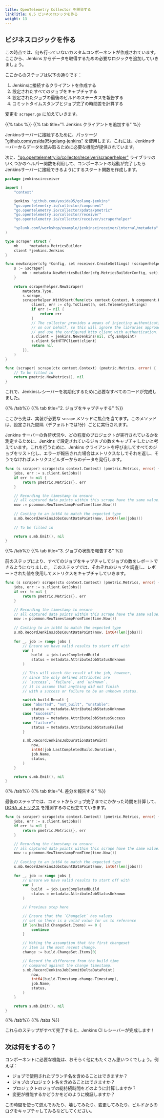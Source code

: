 ```yaml
---
title: OpenTelemetry Collector を開発する
linkTitle: 8.5 ビジネスロジックを作る
weight: 13
---
```


## ビジネスロジックを作る

この時点では、何も行っていないカスタムコンポーネントが作成されています。ここから、Jenkins からデータを取得するための必要なロジックを追加していきましょう。

ここからのステップは以下の通りです：

1. Jenkinsに接続するクライアントを作成する
1. 設定されたすべてのジョブをキャプチャする
1. 設定されたジョブの最後のビルドのステータスを報告する
1. コミットタイムスタンプとジョブ完了の時間差を計算する

変更を `scraper.go` に加えていきます。

{{% tabs %}}
{{% tab title="1. Jenkins クライアントを追加する" %}}

Jenkinsサーバーに接続するために、パッケージ ["github.com/yosida95/golang-jenkins"](https://pkg.go.dev/github.com/yosida95/golang-jenkins) を使用します。これには、Jenkinsサーバーからデータを読み取るために必要な機能が提供されています。

次に、["go.opentelemetry.io/collector/receiver/scraperhelper"](https://pkg.go.dev/go.opentelemetry.io/collector/receiver/scraperhelper) ライブラリのいくつかのヘルパー関数を利用して、コンポーネントの起動が完了したらJenkinsサーバーに接続できるようにするスタート関数を作成します。

```go
package jenkinscireceiver

import (
    "context"

    jenkins "github.com/yosida95/golang-jenkins"
    "go.opentelemetry.io/collector/component"
    "go.opentelemetry.io/collector/pdata/pmetric"
    "go.opentelemetry.io/collector/receiver"
    "go.opentelemetry.io/collector/receiver/scraperhelper"

    "splunk.conf/workshop/example/jenkinscireceiver/internal/metadata"
)

type scraper struct {
    mb     *metadata.MetricsBuilder
    client *jenkins.Jenkins
}

func newScraper(cfg *Config, set receiver.CreateSettings) (scraperhelper.Scraper, error) {
    s := &scraper{
        mb : metadata.NewMetricsBuilder(cfg.MetricsBuilderConfig, set),
    }
    
    return scraperhelper.NewScraper(
        metadata.Type,
        s.scrape,
        scraperhelper.WithStart(func(ctx context.Context, h component.Host) error {
            client, err := cfg.ToClient(h, set.TelemetrySettings)
            if err != nil {
                return err
            }
            // The collector provides a means of injecting authentication
            // on our behalf, so this will ignore the libraries approach
            // and use the configured http client with authentication.
            s.client = jenkins.NewJenkins(nil, cfg.Endpoint)
            s.client.SetHTTPClient(client)
            return nil
        }),
    )
}

func (scraper) scrape(ctx context.Context) (pmetric.Metrics, error) {
    // To be filled in
    return pmetric.NewMetrics(), nil
}

```
これで、Jenkinsレシーバーを初期化するために必要なすべてのコードが完成しました。

{{% /tab%}}
{{% tab title="2. ジョブをキャプチャする" %}}

ここから先は、実装が必要な `scrape` メソッドに焦点を当てます。このメソッドは、設定された間隔（デフォルトでは1分）ごとに実行されます。

Jenkins サーバーの負荷状況や、どの程度のプロジェクトが実行されているかを測定するために、Jenkins で設定されているジョブの数をキャプチャしたいと考えています。これを行うために、Jenkins クライアントを呼び出してすべてのジョブをリスト化し、エラーが報告された場合はメトリクスなしでそれを返し、そうでなければメトリクスビルダーからのデータを発行します。

```go
func (s scraper) scrape(ctx context.Context) (pmetric.Metrics, error) {
    jobs, err := s.client.GetJobs()
    if err != nil {
        return pmetric.Metrics{}, err
    }

    // Recording the timestamp to ensure
    // all captured data points within this scrape have the same value. 
    now := pcommon.NewTimestampFromTime(time.Now())
    
    // Casting to an int64 to match the expected type
    s.mb.RecordJenkinsJobsCountDataPoint(now, int64(len(jobs)))
    
    // To be filled in

    return s.mb.Emit(), nil
}
```

{{% /tab%}}
{{% tab title="3. ジョブの状態を報告する" %}}

前のステップにより、すべてのジョブをキャプチャしてジョブの数をレポートできるようになりました。
このステップでは、それぞれのジョブを調査し、レポートされた値を使用してメトリクスをキャプチャしていきます。

```go
func (s scraper) scrape(ctx context.Context) (pmetric.Metrics, error) {
    jobs, err := s.client.GetJobs()
    if err != nil {
        return pmetric.Metrics{}, err
    }

    // Recording the timestamp to ensure
    // all captured data points within this scrape have the same value. 
    now := pcommon.NewTimestampFromTime(time.Now())
    
    // Casting to an int64 to match the expected type
    s.mb.RecordJenkinsJobsCountDataPoint(now, int64(len(jobs)))
    
    for _, job := range jobs {
        // Ensure we have valid results to start off with
        var (
            build  = job.LastCompletedBuild
            status = metadata.AttributeJobStatusUnknown
        )

        // This will check the result of the job, however,
        // since the only defined attributes are 
        // `success`, `failure`, and `unknown`. 
        // it is assume that anything did not finish 
        // with a success or failure to be an unknown status.

        switch build.Result {
        case "aborted", "not_built", "unstable":
            status = metadata.AttributeJobStatusUnknown
        case "success":
            status = metadata.AttributeJobStatusSuccess
        case "failure":
            status = metadata.AttributeJobStatusFailed
        }

        s.mb.RecordJenkinsJobDurationDataPoint(
            now,
            int64(job.LastCompletedBuild.Duration),
            job.Name,
            status,
        )
    }

    return s.mb.Emit(), nil
}
```

{{% /tab%}}
{{% tab title="4. 差分を報告する" %}}

最後のステップでは、コミットからジョブ完了までにかかった時間を計算して、[DORA メトリクス](https://cloud.google.com/blog/products/devops-sre/using-the-four-keys-to-measure-your-devops-performance) を推測するのに役立てていきます。

```go
func (s scraper) scrape(ctx context.Context) (pmetric.Metrics, error) {
    jobs, err := s.client.GetJobs()
    if err != nil {
        return pmetric.Metrics{}, err
    }

    // Recording the timestamp to ensure
    // all captured data points within this scrape have the same value. 
    now := pcommon.NewTimestampFromTime(time.Now())
    
    // Casting to an int64 to match the expected type
    s.mb.RecordJenkinsJobsCountDataPoint(now, int64(len(jobs)))
    
    for _, job := range jobs {
        // Ensure we have valid results to start off with
        var (
            build  = job.LastCompletedBuild
            status = metadata.AttributeJobStatusUnknown
        )

        // Previous step here

        // Ensure that the `ChangeSet` has values
        // set so there is a valid value for us to reference
        if len(build.ChangeSet.Items) == 0 {
            continue
        }

        // Making the assumption that the first changeset
        // item is the most recent change.
        change := build.ChangeSet.Items[0]

        // Record the difference from the build time
        // compared against the change timestamp.
        s.mb.RecordJenkinsJobCommitDeltaDataPoint(
            now,
            int64(build.Timestamp-change.Timestamp),
            job.Name,
            status,
        )
    }

    return s.mb.Emit(), nil
}
```

{{% /tab%}}
{{% /tabs %}}

これらのステップがすべて完了すると、Jenkins CI レシーバーが完成します！

## 次は何をするの？

コンポーネントに必要な機能は、おそらく他にもたくさん思いつくでしょう。例えば：

- ジョブで使用されたブランチ名を含めることはできますか？
- ジョブのプロジェクト名を含めることはできますか？
- プロジェクトのジョブの総持続時間をどのように計算しますか？
- 変更が機能するかどうかをどのように検証しますか？

この時間を使って遊んでみたり、壊してみたり、変更してみたり、ビルドからのログをキャプチャしてみるなどしてください。
